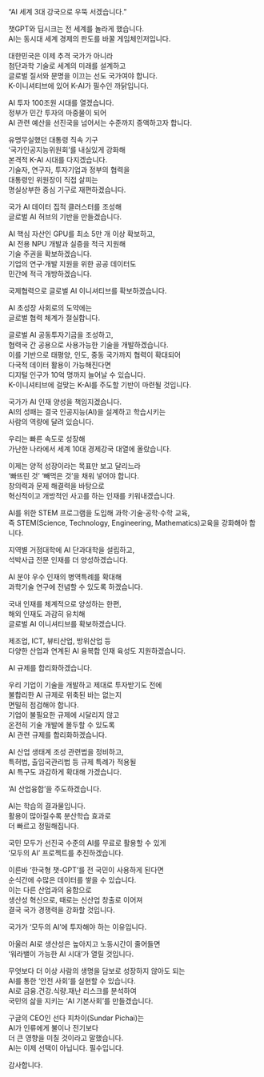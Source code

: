 “AI 세계 3대 강국으로 우뚝 서겠습니다.”  

챗GPT와 딥시크는 전 세계를 놀라게 했습니다.  
AI는 동시대 세계 경제의 판도를 바꿀 게임체인저입니다.  

대한민국은 이제 추격 국가가 아니라  
첨단과학 기술로 세계의 미래를 설계하고   
글로벌 질서와 문명을 이끄는 선도 국가여야 합니다.  
K-이니셔티브에 있어 K-AI가 필수인 까닭입니다.  

AI 투자 100조원 시대를 열겠습니다.   
정부가 민간 투자의 마중물이 되어  
AI 관련 예산을 선진국을 넘어서는 수준까지 증액하고자 합니다.   

유명무실했던 대통령 직속 기구   
‘국가인공지능위원회’를 내실있게 강화해   
본격적 K-AI 시대를 다지겠습니다.  
기술자, 연구자, 투자기업과 정부의 협력을  
대통령인 위원장이 직접 살피는   
명실상부한 중심 기구로 재편하겠습니다.  

국가 AI 데이터 집적 클러스터를 조성해   
글로벌 AI 허브의 기반을 만들겠습니다.  

AI 핵심 자산인 GPU를 최소 5만 개 이상 확보하고,   
AI 전용 NPU 개발과 실증을 적극 지원해  
기술 주권을 확보하겠습니다.  
기업의 연구‧개발 지원을 위한 공공 데이터도  
민간에 적극 개방하겠습니다.  

국제협력으로 글로벌 AI 이니셔티브를 확보하겠습니다.  

AI 초성장 사회로의 도약에는  
글로벌 협력 체계가 절실합니다.   

글로벌 AI 공동투자기금을 조성하고,   
협력국 간 공용으로 사용가능한 기술을 개발하겠습니다.   
이를 기반으로 태평양, 인도, 중동 국가까지 협력이 확대되어  
다국적 데이터 활용이 가능해진다면   
디지털 인구가 10억 명까지 늘어날 수 있습니다.  
K-이니셔티브에 걸맞는 K-AI를 주도할 기반이 마련될 것입니다.   


국가가 AI 인재 양성을 책임지겠습니다.  
AI의 성패는 결국 인공지능(AI)을 설계하고 학습시키는  
사람의 역량에 달려 있습니다.  

우리는 빠른 속도로 성장해   
가난한 나라에서 세계 10대 경제강국 대열에 올랐습니다.   

이제는 양적 성장이라는 목표만 보고 달리느라  
‘빠뜨린 것’ ‘빼먹은 것’을 채워 넣어야 합니다.   
창의력과 문제 해결력을 바탕으로   
혁신적이고 개방적인 사고를 하는 인재를 키워내겠습니다.   

AI를 위한 STEM 프로그램을 도입해 과학·기술·공학·수학 교육,   
즉 STEM(Science, Technology, Engineering, Mathematics)교육을 강화해야 합니다.   

지역별 거점대학에 AI 단과대학을 설립하고,  
석박사급 전문 인재를 더 양성하겠습니다.   

AI 분야 우수 인재의 병역특례를 확대해  
과학기술 연구에 전념할 수 있도록 하겠습니다.   

국내 인재를 체계적으로 양성하는 한편,  
해외 인재도 과감히 유치해  
글로벌 AI 이니셔티브를 확보하겠습니다.  

제조업, ICT, 뷰티산업, 방위산업 등  
다양한 산업과 연계된 AI 융복합 인재 육성도 지원하겠습니다.   

AI 규제를 합리화하겠습니다.  

우리 기업이 기술을 개발하고 제대로 투자받기도 전에  
불합리한 AI 규제로 위축된 바는 없는지  
면밀히 점검해야 합니다.  
기업이 불필요한 규제에 시달리지 않고   
온전히 기술 개발에 몰두할 수 있도록  
AI 관련 규제를 합리화하겠습니다.  

AI 산업 생태계 조성 관련법을 정비하고,  
특허법, 출입국관리법 등 규제 특례가 적용될  
AI 특구도 과감하게 확대해 가겠습니다.  

‘AI 산업융합’을 주도하겠습니다.  

AI는 학습의 결과물입니다.  
활용이 많아질수록 분산학습 효과로   
더 빠르고 정밀해집니다.  

국민 모두가 선진국 수준의 AI를 무료로 활용할 수 있게  
‘모두의 AI’ 프로젝트를 추진하겠습니다.  

이른바 ‘한국형 챗-GPT’를 전 국민이 사용하게 된다면  
순식간에 수많은 데이터를 쌓을 수 있습니다.   
이는 다른 산업과의 융합으로  
생산성 혁신으로, 때로는 신산업 창출로 이어져  
결국 국가 경쟁력을 강화할 것입니다.   

국가가 ‘모두의 AI’에 투자해야 하는 이유입니다.  

아울러 AI로 생산성은 높아지고 노동시간이 줄어들면  
‘워라밸이 가능한 AI 시대’가 열릴 것입니다.   

무엇보다 더 이상 사람의 생명을 담보로 성장하지 않아도 되는  
AI를 통한 ‘안전 사회’를 실현할 수 있습니다.  
AI로 금융․건강․식량․재난 리스크를 분석하여   
국민의 삶을 지키는 ‘AI 기본사회’를 만들겠습니다.  

구글의 CEO인 선다 피차이(Sundar Pichai)는   
AI가 인류에게 불이나 전기보다    
더 큰 영향을 미칠 것이라고 말했습니다.  
AI는 이제 선택이 아닙니다. 필수입니다.  

감사합니다.
